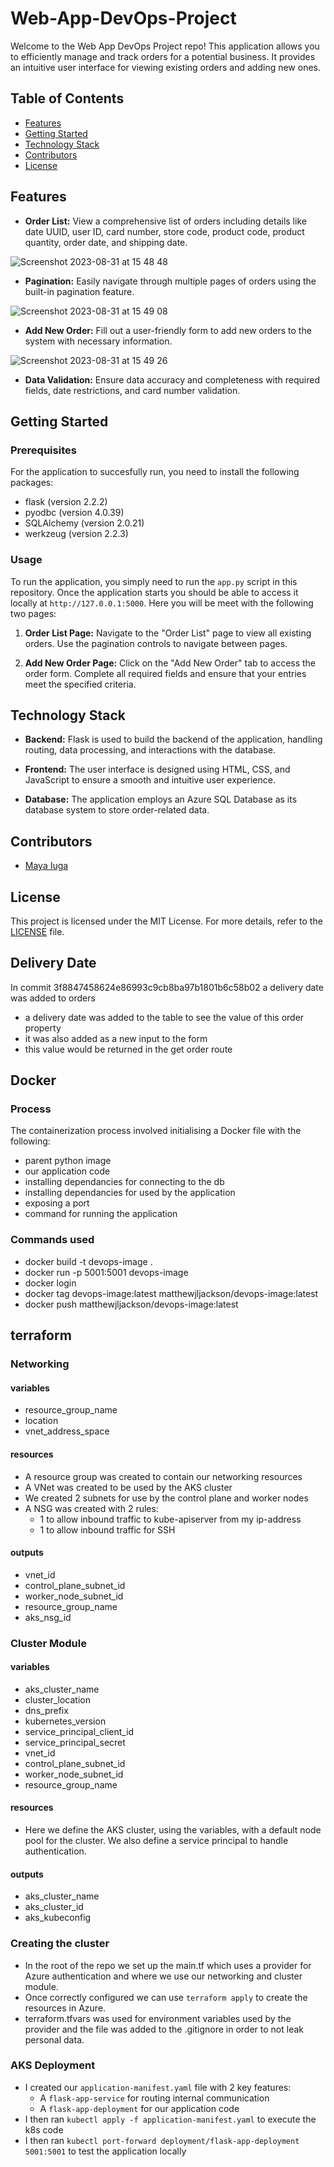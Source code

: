 # Web-App-DevOps-Project

Welcome to the Web App DevOps Project repo! This application allows you to efficiently manage and track orders for a potential business. It provides an intuitive user interface for viewing existing orders and adding new ones.

## Table of Contents

- [Features](#features)
- [Getting Started](#getting-started)
- [Technology Stack](#technology-stack)
- [Contributors](#contributors)
- [License](#license)

## Features

- **Order List:** View a comprehensive list of orders including details like date UUID, user ID, card number, store code, product code, product quantity, order date, and shipping date.
  
![Screenshot 2023-08-31 at 15 48 48](https://github.com/maya-a-iuga/Web-App-DevOps-Project/assets/104773240/3a3bae88-9224-4755-bf62-567beb7bf692)

- **Pagination:** Easily navigate through multiple pages of orders using the built-in pagination feature.
  
![Screenshot 2023-08-31 at 15 49 08](https://github.com/maya-a-iuga/Web-App-DevOps-Project/assets/104773240/d92a045d-b568-4695-b2b9-986874b4ed5a)

- **Add New Order:** Fill out a user-friendly form to add new orders to the system with necessary information.
  
![Screenshot 2023-08-31 at 15 49 26](https://github.com/maya-a-iuga/Web-App-DevOps-Project/assets/104773240/83236d79-6212-4fc3-afa3-3cee88354b1a)

- **Data Validation:** Ensure data accuracy and completeness with required fields, date restrictions, and card number validation.

## Getting Started

### Prerequisites

For the application to succesfully run, you need to install the following packages:

- flask (version 2.2.2)
- pyodbc (version 4.0.39)
- SQLAlchemy (version 2.0.21)
- werkzeug (version 2.2.3)

### Usage

To run the application, you simply need to run the `app.py` script in this repository. Once the application starts you should be able to access it locally at `http://127.0.0.1:5000`. Here you will be meet with the following two pages:

1. **Order List Page:** Navigate to the "Order List" page to view all existing orders. Use the pagination controls to navigate between pages.

2. **Add New Order Page:** Click on the "Add New Order" tab to access the order form. Complete all required fields and ensure that your entries meet the specified criteria.

## Technology Stack

- **Backend:** Flask is used to build the backend of the application, handling routing, data processing, and interactions with the database.

- **Frontend:** The user interface is designed using HTML, CSS, and JavaScript to ensure a smooth and intuitive user experience.

- **Database:** The application employs an Azure SQL Database as its database system to store order-related data.

## Contributors 

- [Maya Iuga]([https://github.com/yourusername](https://github.com/maya-a-iuga))

## License

This project is licensed under the MIT License. For more details, refer to the [LICENSE](LICENSE) file.



## Delivery Date

In commit 3f8847458624e86993c9cb8ba97b1801b6c58b02 a delivery date was added to orders

- a delivery date was added to the table to see the value of this order property
- it was also added as a new input to the form
- this value would be returned in the get order route

## Docker

### Process

The containerization process involved initialising a Docker file with the following:

- parent python image
- our application code
- installing dependancies for connecting to the db
- installing dependancies for used by the application
- exposing a port
- command for running the application

### Commands used

- docker build -t devops-image .
- docker run -p 5001:5001 devops-image
- docker login
- docker tag devops-image:latest matthewjljackson/devops-image:latest
- docker push matthewjljackson/devops-image:latest

## terraform

### Networking

#### variables

- resource_group_name
- location
- vnet_address_space

#### resources

- A resource group was created to contain our networking resources
- A VNet was created to be used by the AKS cluster
- We created 2 subnets for use by the control plane and worker nodes
- A NSG was created with 2 rules:
  - 1 to allow inbound traffic to kube-apiserver from my ip-address
  - 1 to allow inbound traffic for SSH

#### outputs

- vnet_id
- control_plane_subnet_id
- worker_node_subnet_id
- resource_group_name
- aks_nsg_id

### Cluster Module

#### variables

- aks_cluster_name
- cluster_location
- dns_prefix
- kubernetes_version
- service_principal_client_id
- service_principal_secret
- vnet_id
- control_plane_subnet_id
- worker_node_subnet_id
- resource_group_name

#### resources

- Here we define the AKS cluster, using the variables, with a default node pool for the cluster. We also define a service principal to handle authentication.

#### outputs

- aks_cluster_name
- aks_cluster_id
- aks_kubeconfig

### Creating the cluster

- In the root of the repo we set up the main.tf which uses a provider for Azure authentication and where we use our networking and cluster module.
- Once correctly configured we can use `terraform apply` to create the resources in Azure.
- terraform.tfvars was used for environment variables used by the provider and the file was added to the .gitignore in order to not leak personal data.

### AKS Deployment

- I created our `application-manifest.yaml` file with 2 key features:
  - A `flask-app-service` for routing internal communication
  - A `flask-app-deployment` for our application code
- I then ran `kubectl apply -f application-manifest.yaml` to execute the k8s code
- I then ran `kubectl port-forward deployment/flask-app-deployment 5001:5001` to test the application locally
